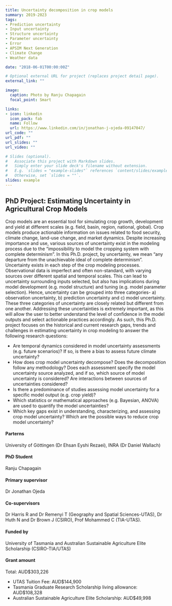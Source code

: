 ```yaml
---
title: Uncertainty decomposition in crop models
summary: 2019-2023
tags:
- Prediction uncertainty
- Input uncertainty
- Structure uncertainty
- Parameter uncertainty
- Error
- APSIM Next Generation
- Climate Change
- Weather data 

date: "2018-06-01T00:00:00Z"

# Optional external URL for project (replaces project detail page).
external_link: ""

image:
  caption: Photo by Ranju Chapagain
  focal_point: Smart

links:
- icon: linkedin
  icon_pack: fab
  name: Follow
  url: https://www.linkedin.com/in/jonathan-j-ojeda-09147047/
url_code: ""
url_pdf: ""
url_slides: ""
url_video: ""

# Slides (optional).
#   Associate this project with Markdown slides.
#   Simply enter your slide deck's filename without extension.
#   E.g. `slides = "example-slides"` references `content/slides/example-slides.md`.
#   Otherwise, set `slides = ""`.
slides: example
---
```


## PhD Project: Estimating Uncertainty in Agricultural Crop Models

Crop models are an essential tool for simulating crop growth, development and yield at different scales (e.g. field, basin, region, national, global). Crop models produce actionable information on issues related to food security, climate change, land-use change, and market dynamics. Despite increasing importance and use, various sources of uncertainty exist in the modeling process due to the “impossibility to model the cropping system with complete determinism”. In this Ph.D. project, by uncertainty, we mean “any departure from the unachievable ideal of complete determinism”. Uncertainty exists in each step of the crop modeling processes. Observational data is imperfect and often non-standard, with varying sources over different spatial and temporal scales. This can lead to uncertainty surrounding inputs selected, but also has implications during model development (e.g. model structure) and tuning (e.g. model parameter selection). Hence, uncertainty can be grouped into three categories- a) observation uncertainty, b) prediction uncertainty and c) model uncertainty. These three categories of uncertainty are closely related but different from one another. Addressing these uncertainties is extremely important, as this will allow the user to better understand the level of confidence in the model outputs and select actionable practices accordingly. As such, this Ph.D. project focuses on the historical and current research gaps, trends and challenges in estimating uncertainty in crop modeling to answer the following research questions:

- Are temporal dynamics considered in model uncertainty assessments (e.g. future scenarios)? If so, is there a bias to assess future climate uncertainty?
- How does crop model uncertainty decompose? Does the decomposition follow any methodology? Does each assessment specify the model uncertainty source analyzed, and if so, which source of model uncertainty is considered? Are interactions between sources of uncertainties considered?
- Is there a predominance of studies assessing model uncertainty for a specific model output (e.g. crop yield)?
- Which statistics or mathematical approaches (e.g. Bayesian, ANOVA) are used to quantify the model uncertainties?
- Which key gaps exist in understanding, characterizing, and assessing crop model uncertainty? Which are the possible ways to reduce crop model uncertainty?

#### Parterns
University of Göttingen (Dr Ehsan Eyshi Rezaei), INRA (Dr Daniel Wallach) 

#### PhD Student
Ranju Chapagain

#### Primary supervisor
Dr Jonathan Ojeda

#### Co-supervisors
Dr Harris R and Dr Remenyi T (Geography and Spatial Sciences-UTAS), Dr Huth N and Dr Brown J (CSIRO), Prof Mohammed C (TIA-UTAS).

#### Funded by
University of Tasmania and Australian Sustainable Agriculture Elite Scholarship (CSIRO-TIA/UTAS)

#### Grant amount
Total: AUD$303,226
- UTAS Tuition Fee: AUD$144,900
- Tasmania Graduate Research Scholarship living allowance: AUD$108,328
- Australian Sustainable Agriculture Elite Scholarship: AUD$49,998


